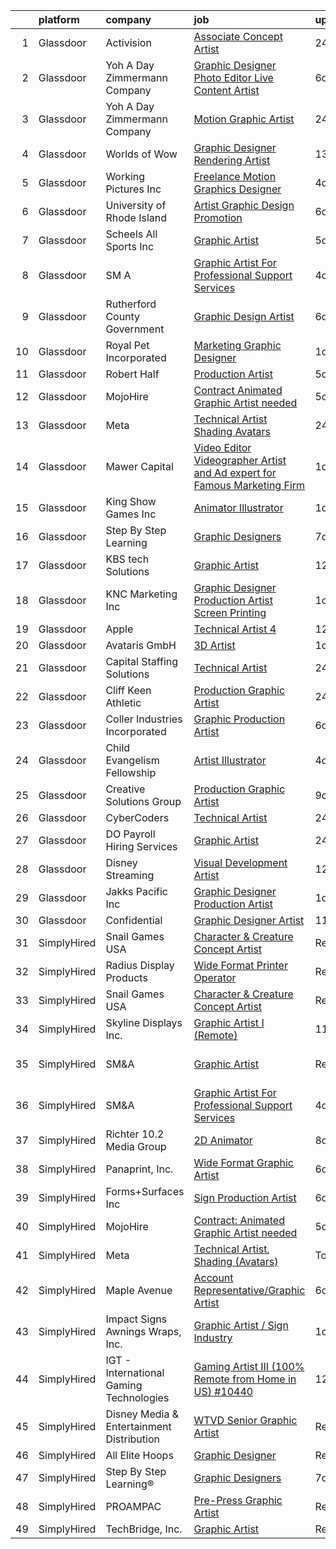 

|    | platform    | company                                   | job                                                                                                                                                                                                                                                                                                                                                                                                                                                                                                                                                                                                                                                                                                                                                                                                                                                                                                                                                                                                                                                                                                                                                                                                                                                                                                                                                                                                                                                       | update_time   | location                   |
|---:|:------------|:------------------------------------------|:----------------------------------------------------------------------------------------------------------------------------------------------------------------------------------------------------------------------------------------------------------------------------------------------------------------------------------------------------------------------------------------------------------------------------------------------------------------------------------------------------------------------------------------------------------------------------------------------------------------------------------------------------------------------------------------------------------------------------------------------------------------------------------------------------------------------------------------------------------------------------------------------------------------------------------------------------------------------------------------------------------------------------------------------------------------------------------------------------------------------------------------------------------------------------------------------------------------------------------------------------------------------------------------------------------------------------------------------------------------------------------------------------------------------------------------------------------|:--------------|:---------------------------|
|  1 | Glassdoor   | Activision                                | [Associate Concept Artist](https://www.glassdoor.com/partner/jobListing.htm?pos=120&ao=1136043&s=58&guid=00000182f2ca95c680e40fe1763d9d93&src=GD_JOB_AD&t=SR&vt=w&cs=1_0b5f66c2&cb=1661930739746&jobListingId=1008105056016&jrtk=3-0-1gbpcl5fbjm6f801-1gbpcl5fpjrr5800-f496f8d804ebb2fc-)                                                                                                                                                                                                                                                                                                                                                                                                                                                                                                                                                                                                                                                                                                                                                                                                                                                                                                                                                                                                                                                                                                                                                                 | 24h           | Playa Vista, CA            |
|  2 | Glassdoor   | Yoh  A Day   Zimmermann Company           | [Graphic Designer Photo Editor   Live Content Artist](https://www.glassdoor.com/partner/jobListing.htm?pos=115&ao=1110586&s=58&guid=00000182f2ca95c680e40fe1763d9d93&src=GD_JOB_AD&t=SR&vt=w&ea=1&cs=1_a0f31f64&cb=1661930739746&jobListingId=1008092127841&cpc=3BA4CE39D5B5DEF5&jrtk=3-0-1gbpcl5fbjm6f801-1gbpcl5fpjrr5800-97c04bff3b3bab67--6NYlbfkN0Ae6Qmv8rNb3d5rEsMPL_plhvilYeiJERi7JqghURwQ9bq2mHgMGRGP2iYP1nqVQ_DIMryfs6BR5EyRixQCSfQQ1MuICmH795knzpaBdGJ9kSIKAtOkBBd-jxD4vAb_KigNpgnSCuBybEGJIMe3pDshcVyifdrpJZTLOeu60HVqNcceI-_ovfmSbHsGrzscF5JDuLKKd2mHu0sa3deDgLyVwsI4smWGzf7sRKPE_hSzL2YpMgH4xRhM6fOdriIptKcEUY7Oz8g3OnhD8J8RRci_1InnKHW9zyH0WrHqvljIBEC2c2JdeRN2e_wLmT5oB9lcuiSHsPv_sc-JuG0KOdjB7oszYBwes-ANy2yfdm6RGgZ6EHdGnqtaSJM5MzXWlPYlT57Ux4oNDEF4LPqwWp1liA4gcT4m3H2IsrJZVYgYMNgDAROEeN6aHYJEgulquLHc7iyU1wSVOn0jpC3F4G2GO3IXgcdS9G4%3D)                                                                                                                                                                                                                                                                                                                                                                                                                                                                                                                                                                                              | 6d            | San Diego, CA              |
|  3 | Glassdoor   | Yoh  A Day   Zimmermann Company           | [Motion Graphic Artist](https://www.glassdoor.com/partner/jobListing.htm?pos=113&ao=1110586&s=58&guid=00000182f2ca95c680e40fe1763d9d93&src=GD_JOB_AD&t=SR&vt=w&ea=1&cs=1_7e9f7942&cb=1661930739746&jobListingId=1008104450000&cpc=2CAED5C921A5F994&jrtk=3-0-1gbpcl5fbjm6f801-1gbpcl5fpjrr5800-d51fac1d690b7e00--6NYlbfkN0Ae6Qmv8rNb3d5rEsMPL_plhvilYeiJERi7JqghURwQ9bq2mHgMGRGP2iYP1nqVQ_AcuO8YB_ce7mvR5T2LH_9Zr-f5wtW2vKfcumYr7VOigM5um3n2l2sXwckjtNlLSoI6uTsLXECnyJT5AzXLxrVsmtwhl1j5tJ-9PK4Ktv6HI3qwtZxF0KctmgpKSmXmMY4tBXGxQEq7y-AGvOsX664dveDi94CXASr5G52yJwvKH7k5Nv7Dp1NR9k0eixZSleCd319wc8WjOl1N7kjbrUNMI_fS2iM2jkTxNYjUdOhTt1Ug-1-mOoGvLgq0AgCGpm4MPZTXL9zYLwIqzTcT8R2FkqZ08GwFIvq-BB7tCy7NMH0oGNaIHXS4Im4vg_cH5BjhGIFMjXJfJmYFlfwzErruVkkjUTNQQVmpSFZ8U0xB8P23qWDakBdPN6nXmuNzWpZy8GyrFnlyzLTm4aX71q8NehmMrxChGfY%3D)                                                                                                                                                                                                                                                                                                                                                                                                                                                                                                                                                                                                                            | 24h           | Remote                     |
|  4 | Glassdoor   | Worlds of Wow                             | [Graphic Designer   Rendering Artist](https://www.glassdoor.com/partner/jobListing.htm?pos=102&ao=1110586&s=58&guid=00000182f2ca95c680e40fe1763d9d93&src=GD_JOB_AD&t=SR&vt=w&ea=1&cs=1_bb78eb95&cb=1661930739745&jobListingId=1008075989682&cpc=2C031D2D3FF29DE7&jrtk=3-0-1gbpcl5fbjm6f801-1gbpcl5fpjrr5800-641af08429c693c7--6NYlbfkN0C-JHwPsi4J_qJscZATRZQKhuQzhC-3btlxRVQSn4W8QDiHv9JgnuWNo4Rwo5jQetR2aU_FzXXCdy4QmzHoDREHE4jArid5aZ8JZy80IJyKtK0MR9icYc1f4HSzfGDM2OGU3r0olfrI0KCi1GzzF5UCwJk_mds6bBhpm0ysd0_ZYy_yiSnImYmDpnScGsJUOE7jjC91h5o7C1R60aTa6ZjypVMnA9BwkyuilZ3QePN-H2rVhXsNuvJ9ahnGhtFGHrOEgt8rme4I3qS30h6TYlk9GDO19zQIbMh4i7ZskiHAoDomkxeCyKnLbILBOK7KCHRdlr016TuXvGNTokGAHIzVP8w0S9uEyegiUrj_4Lu8uXgDrtA-bcKDmGAgPuv9qLyQpHP3Or8MgfvUDjg9R1_4dt2duNPrtlm5b1qLN8P7zNIFuhuuntlR0XePT_VHNgrVeHGQa6pHHvwclXPLy5KCs3evDZN_a6CSBLzUHki92OiOWPjqS3j-psPTLl6Z7I0cO1F9aqtQ2aASv1OJ4esd)                                                                                                                                                                                                                                                                                                                                                                                                                                                                                                                                                            | 13d           | Denton, TX                 |
|  5 | Glassdoor   | Working Pictures  Inc                     | [Freelance Motion Graphics Designer](https://www.glassdoor.com/partner/jobListing.htm?pos=112&ao=1110586&s=58&guid=00000182f2ca95c680e40fe1763d9d93&src=GD_JOB_AD&t=SR&vt=w&ea=1&cs=1_76ad19e0&cb=1661930739746&jobListingId=1008097155503&cpc=6FC5BA77C9A4CD78&jrtk=3-0-1gbpcl5fbjm6f801-1gbpcl5fpjrr5800-297cd0812d495a7d--6NYlbfkN0AQsBCPuNYaCoH_6i3QSadYKgILUCnqOMihiN6Ts-0k2L72lrde57h21B41YsmZXDi00J0DjtuAmVHvto_Og1dHBNUtXiWkZJXO27odEFvE8cSLzcL-6Q33YXZqVIT7JwALUyOgJ_A_arbqEWPeMiwebuWlp9OyGDEFDy0DmvKuiJMv04bjZpc1ewmTcCDqppOLmf6F4JjivPvZWxluKh2kXDLNKoFPGP6ANmXf8WyIYQTMFJnmzASt-uXVUs3jILCQio4mA0ex8Gc0yVVbMELuIZm3VxJ058QdCkEXq7zehNAm8UUDZ9UUqwnbUvptb52m9__68G6YKrcnI9D5ohw5ea5YC4sdNKNIjhTmoBdrggLOvJ63o7v90ZzQRo3bVaqjhTEKZNO8Hv0cGqo1574xj8DfleC906ImJDKCFjwLDi3yssFNqPAOK_GbPzzoFJTnk_ua_yOoA2yM_YcD_gqmrgzEdBG9amC2-arCGmtPyjaNqEScxO3yazLG_Y6m_AHYezZAbXu9wQ%3D%3D)                                                                                                                                                                                                                                                                                                                                                                                                                                                                                                                                                                 | 4d            | Albany, NY                 |
|  6 | Glassdoor   | University of Rhode Island                | [Artist  Graphic Design   Promotion ](https://www.glassdoor.com/partner/jobListing.htm?pos=103&ao=1110586&s=58&guid=00000182f2ca95c680e40fe1763d9d93&src=GD_JOB_AD&t=SR&vt=w&cs=1_838c7bd6&cb=1661930739745&jobListingId=1008091587441&cpc=C5F9C09AE97B3D2F&jrtk=3-0-1gbpcl5fbjm6f801-1gbpcl5fpjrr5800-a32145e59197e389--6NYlbfkN0AqMLPTf4MGsUN8huRgi1zVnsM5rlBPqqz_2kyggCnnEhtG-wdE4Pp28sxItzYqLAtiDukIdMXv23r5BAcikCtFSbnc4gOcLXei25c10MM947fpX_1-UEg5acgnSHJC7LivlTMSlJBLuz1D5GRX81hBlnWafgPENcOeChLi5Ve8xgBKN1VL_xfWNxtnILGMruwxkOivjTNs542tInGdN4ZmVWmA7MP2tdEZpAGV8u75v1RXqowjZZac3W2cBDBiyHoKTxY3F9-6GxGfvzGogGPlhhNnom8NopS_HlW4Y3DB-k54WC4gg129gtZgZRphBczzo19SNSV6LTURjKudOiVJGTwhhp8VdYtICG7845xUI50EQzgV4VvH5E3sXfLh8qB3cFZchgNZLyEij-o-nBURHhRtVa9BTAhx4LBHKptIp7ESVOVcFCyayZxa3Yu3fTp59VIQONj6vyNKY2zl4Dx47T4zq7-rocDfwGM8Hs2Mt69-TJoBDCGaT_LRWgrB-MUUKFSSNVl8J_6l-TlbDQ-e)                                                                                                                                                                                                                                                                                                                                                                                                                                                                                                                                                                 | 6d            | Kingston, RI               |
|  7 | Glassdoor   | Scheels All Sports  Inc                   | [Graphic Artist](https://www.glassdoor.com/partner/jobListing.htm?pos=129&ao=1136043&s=58&guid=00000182f2ca95c680e40fe1763d9d93&src=GD_JOB_AD&t=SR&vt=w&ea=1&cs=1_eaba6a60&cb=1661930739747&jobListingId=1008094922063&jrtk=3-0-1gbpcl5fbjm6f801-1gbpcl5fpjrr5800-2c2340241ca2d431-)                                                                                                                                                                                                                                                                                                                                                                                                                                                                                                                                                                                                                                                                                                                                                                                                                                                                                                                                                                                                                                                                                                                                                                      | 5d            | Fargo, ND                  |
|  8 | Glassdoor   | SM A                                      | [Graphic Artist For Professional Support Services](https://www.glassdoor.com/partner/jobListing.htm?pos=118&ao=1136043&s=58&guid=00000182f2ca95c680e40fe1763d9d93&src=GD_JOB_AD&t=SR&vt=w&cs=1_59667de1&cb=1661930739746&jobListingId=1008097158398&jrtk=3-0-1gbpcl5fbjm6f801-1gbpcl5fpjrr5800-bfe02a9893aa4947-)                                                                                                                                                                                                                                                                                                                                                                                                                                                                                                                                                                                                                                                                                                                                                                                                                                                                                                                                                                                                                                                                                                                                         | 4d            | Remote                     |
|  9 | Glassdoor   | Rutherford County Government              | [Graphic Design Artist](https://www.glassdoor.com/partner/jobListing.htm?pos=126&ao=1136043&s=58&guid=00000182f2ca95c680e40fe1763d9d93&src=GD_JOB_AD&t=SR&vt=w&ea=1&cs=1_40808ba3&cb=1661930739747&jobListingId=1008091368813&jrtk=3-0-1gbpcl5fbjm6f801-1gbpcl5fpjrr5800-b095d89fb8f40049-)                                                                                                                                                                                                                                                                                                                                                                                                                                                                                                                                                                                                                                                                                                                                                                                                                                                                                                                                                                                                                                                                                                                                                               | 6d            | Murfreesboro, TN           |
| 10 | Glassdoor   | Royal Pet Incorporated                    | [Marketing   Graphic Designer](https://www.glassdoor.com/partner/jobListing.htm?pos=105&ao=1110586&s=58&guid=00000182f2ca95c680e40fe1763d9d93&src=GD_JOB_AD&t=SR&vt=w&ea=1&cs=1_b0d3c81f&cb=1661930739745&jobListingId=1008101279383&cpc=036CEF58F9688075&jrtk=3-0-1gbpcl5fbjm6f801-1gbpcl5fpjrr5800-3ba9c48e3459fa1c--6NYlbfkN0D0ZqxdZg2TwcIemQ4yr89eGinLCR7bn2QHXosobzuZILo9zeyiR6UTaXcy3BDTGDhxHJd8bK4Mcab9E3pz0SlaLCA_1h3O5soCAoBKPsuBZ6VPqbDvyz_tlCEUbhYU1XbeIHIti9fp0XpgvW2Fu5ZzTa0xJ54D1NDe2m7uXteFcHEhiObkYN0DYwD88KvoNiQXaGIRWZkhzbQ1jKsf_pkRe1igaOtd7Rn7T_jJqplcbOiUPZtDRigzo0XhmFeRTMn5-OpKs5wmwaFLe4OcrWNYd_muem-2kC2YMdmOTpGG0rmWJQEta440T6fb4MBo9PezRzvmAtYN1eYhmI93u9L672MkOOoo9ibRjH2XchHSP0t2KXv22y__wu0n4DlxaSWfys_qhYnXQ55eLFXv7OvAbBwMw6q6yq53LtBvsDZGsaUIeiqcrQ-vIv1RKYPwQYiS_lQRkPBsjhPRFQpyfGba1AhphpDnvo77y0qkEH-GgBiq4IsFOZqMKJHPMitiyXg%3D)                                                                                                                                                                                                                                                                                                                                                                                                                                                                                                                                                                                     | 1d            | Hastings, MN               |
| 11 | Glassdoor   | Robert Half                               | [Production Artist](https://www.glassdoor.com/partner/jobListing.htm?pos=117&ao=1110586&s=58&guid=00000182f2ca95c680e40fe1763d9d93&src=GD_JOB_AD&t=SR&vt=w&ea=1&cs=1_0da3bb17&cb=1661930739746&jobListingId=1008093816830&cpc=9908D8D4413DBB8A&jrtk=3-0-1gbpcl5fbjm6f801-1gbpcl5fpjrr5800-396c24d629a0b297--6NYlbfkN0CpzDdaQkua3np5pkmj49lKioZwmwxQ-yx5plwbYmV_M5JFnt4wdhB53gBzkkA6HU2XKfl3U5Rguxn_g-CNv7oDIrsmVbwS6gfxBfdf09cakZEAU64I4T_BUCGAwjEpDTf1E_acxXJGY77Ui_qxlBoV0RM7PE48tmFVG1c2SDD6SYVU1QnNKKzpQg1L81Y5gP_NpQh0e4VQxmV6q8nnkjqR0-PB3soyStdsu407KGb6u1arPh1K6uKZpd35uoyElTNa0GOtOosj3dPhTCdnLHFDgHnOYo6z5SLDjlyADlhEr49NAcvQUbB3Ysdiv-4pIW18z2tYbY7Qw1ma6_6py69MIdxYIZ5bPzwqPS4JpQ_UK3w2wsqgbXWW5mO-d8EyOK4Xf3XB-1dnnl1ihPvnV1xPP8k3jEluQAbFkrVr9wjf4NWMOLSCY4hJedNYJRhOSS4ABxw1Fvof187kqf2FS5BpdJqWUso7mRHayXLnkP9xN_ZDsE4RMQzpu0lpJc6LUgL8CvqAB8tymJb8WkLbPykzAVTmlxlMgBwEje8cOiwCcA%3D%3D)                                                                                                                                                                                                                                                                                                                                                                                                                                                                                                                                                  | 5d            | Edison, NJ                 |
| 12 | Glassdoor   | MojoHire                                  | [Contract  Animated Graphic Artist needed](https://www.glassdoor.com/partner/jobListing.htm?pos=122&ao=1136043&s=58&guid=00000182f2ca95c680e40fe1763d9d93&src=GD_JOB_AD&t=SR&vt=w&ea=1&cs=1_95f840e9&cb=1661930739747&jobListingId=1008095533214&jrtk=3-0-1gbpcl5fbjm6f801-1gbpcl5fpjrr5800-528bb10c93900726-)                                                                                                                                                                                                                                                                                                                                                                                                                                                                                                                                                                                                                                                                                                                                                                                                                                                                                                                                                                                                                                                                                                                                            | 5d            | Campbell, CA               |
| 13 | Glassdoor   | Meta                                      | [Technical Artist  Shading  Avatars ](https://www.glassdoor.com/partner/jobListing.htm?pos=104&ao=1110586&s=58&guid=00000182f2ca95c680e40fe1763d9d93&src=GD_JOB_AD&t=SR&vt=w&cs=1_8c274ef3&cb=1661930739745&jobListingId=1008104919855&cpc=FB7E4A1762AE5BEC&jrtk=3-0-1gbpcl5fbjm6f801-1gbpcl5fpjrr5800-4c787a1a87b870eb--6NYlbfkN0DYl4UJW4r1Vl7FEn6T9F-rD9lpC-0oMJVSiWjK_MGUd8e8cHXcpv6KPyjLHZEfqkWmIihMCJXc38wr7bVL1dx5NZYYEhAWbfxoUBm_0sJVHebx-5o8z-NlQpgpXCMyPxx34G4mL4VM02RZHwtzP6VuYrHM3tmMIOr7cQPmcJgaW_ZMCqZ4w5ao3lo4dCCBbigIsARxdioe-HKXpkeufdnmkhIUCgOvNWOgyvTHjhimu7pxtU6ZAodO4IH9qyHL9VuJqbGR6VK-lXwI5psyTKbv9Xe4On34x3O6OFRhMF6Zos5lBgMBfbcyEj0YtUD2cPvcwQpSKjxLIoqrNg1iftBdnkvWwPFk7w8KPUnNi8RUfaxvLmIyH7Dx0m6rqQsHlSwPdtj24OmTEDbbqIZ5ShVAlJiIWpY2XNCIIS1y3ed2N9fOMK9vbkE9gVDbjIPs7WTMjKDpVeuu5CyW9zKyVkIj25d8Csm24Q8QFd4Q7UkdD7k-5CAD2Ubfscv9s2BXA42ZweWTcDBxQrf1foOfAIzYUIf1uFpcYUzjkpZXTSIf16gyTxv1IfjwuqWVSjslEkxqOKBArQYk6Y92q_jhBZdY7LRMKWF9faD8uG2mt95bdiRSdNyMUkbpmN2Z2ssrTICy2TT-DQxCtu3toc0CuojclVnLVU3ZKGWY54-lmpEJ-lF3HisYvddEi6og56RquZ7cmLTTmWo0FS7AP14tIQKCfvYFM2gctHu3oKMNqJh1P43P-937Ns8mBpFrT1b7tZgwX2IqccD1bGJxGqQy5HK6XdaqMUsIGxOhkO5Tl_Se2bVh7xahT2PKEJdgDp-untLGVo-S82933b1XkMZdQ75nYIu-sReZolRolCEt4A6F5x_KjNEfRDet6YL1PZxScqsCYKhNKRFIurwAKU5YfNDt2o4vv_4hntlKzYQwYN1CwGiNkuezT4IMBz-k-tiIbyYFdFWFT4sgnmCyfhGjvURFjKUTrK51qvbxM0FJlFrHGXjvm1XAU2tv1a_F8neYDaojPAXWgqLdrqZzVt8rtg08-EkaMq7WRQSdb-CYqOz-EX1Vr51bJ1Sf) | 24h           | Burlingame, CA             |
| 14 | Glassdoor   | Mawer Capital                             | [Video Editor Videographer Artist and Ad expert for Famous Marketing Firm](https://www.glassdoor.com/partner/jobListing.htm?pos=106&ao=1110586&s=58&guid=00000182f2ca95c680e40fe1763d9d93&src=GD_JOB_AD&t=SR&vt=w&ea=1&cs=1_8580cf6b&cb=1661930739745&jobListingId=1008101613994&cpc=22ABB673398E21F3&jrtk=3-0-1gbpcl5fbjm6f801-1gbpcl5fpjrr5800-d8c7585b930caf90--6NYlbfkN0BzyIYrTMR_AjNKh_kvAG8N613gtHPANQ3sdLTkrtBd-8IxFHTpUoltJ_zvLo_p9uI4ZliJ_hG81UyCgWB072AMDgx4WVntx4KEb8WF9HQ4btZaGE2WOEFNbwzWQvZ5KmPdSjVQfCBJ2hoymfMTb3nha7XEayxISVxJfvUxSceryVc4ZDsCX6Mf0A5aPKjm2YQ9cnrKRKPYRCcksNVMbeARSKiYPOUzXk6jhn4KC3rb8_ZAx2Ppd7QFvoQGvjDQihMqESS99FiHQEdi30H5MTXhaKcPOgR7LubZ2L97yoGnETLUQhuCTqHtAONwbnFaqmXe2A-R-DKIs2zsEOvcJP-_hg9XQN8Tr1dy6C80ADnyFy1CyF1Vpp8bZkJMKgV1CKOVON-eXxRrDHkFZPEhg-s1FskeQhGQU1scGE3UztT9WiRvRhZ_gcz5EBjnKyJ7jPBSHUt8OfWnRSya5NbKshypRwfS2HXUPNL_-yY1PiD_7U8LrOhogAfHgSzjm5-TDWcUL7nu1bnypw%3D%3D)                                                                                                                                                                                                                                                                                                                                                                                                                                                                                                                           | 1d            | Clearwater, FL             |
| 15 | Glassdoor   | King Show Games  Inc                      | [Animator Illustrator](https://www.glassdoor.com/partner/jobListing.htm?pos=124&ao=1136043&s=58&guid=00000182f2ca95c680e40fe1763d9d93&src=GD_JOB_AD&t=SR&vt=w&ea=1&cs=1_f947ce64&cb=1661930739747&jobListingId=1008101289294&jrtk=3-0-1gbpcl5fbjm6f801-1gbpcl5fpjrr5800-1366ca709374e28f-)                                                                                                                                                                                                                                                                                                                                                                                                                                                                                                                                                                                                                                                                                                                                                                                                                                                                                                                                                                                                                                                                                                                                                                | 1d            | Minnetonka, MN             |
| 16 | Glassdoor   | Step By Step Learning                     | [Graphic Designers](https://www.glassdoor.com/partner/jobListing.htm?pos=119&ao=1136043&s=58&guid=00000182f2ca95c680e40fe1763d9d93&src=GD_JOB_AD&t=SR&vt=w&ea=1&cs=1_22782f37&cb=1661930739746&jobListingId=1008089893648&jrtk=3-0-1gbpcl5fbjm6f801-1gbpcl5fpjrr5800-9d5efbbbac5ff951-)                                                                                                                                                                                                                                                                                                                                                                                                                                                                                                                                                                                                                                                                                                                                                                                                                                                                                                                                                                                                                                                                                                                                                                   | 7d            | Remote                     |
| 17 | Glassdoor   | KBS tech Solutions                        | [Graphic Artist](https://www.glassdoor.com/partner/jobListing.htm?pos=128&ao=1136043&s=58&guid=00000182f2ca95c680e40fe1763d9d93&src=GD_JOB_AD&t=SR&vt=w&ea=1&cs=1_745c9294&cb=1661930739747&jobListingId=1008078842398&jrtk=3-0-1gbpcl5fbjm6f801-1gbpcl5fpjrr5800-39c164e3415dcb38-)                                                                                                                                                                                                                                                                                                                                                                                                                                                                                                                                                                                                                                                                                                                                                                                                                                                                                                                                                                                                                                                                                                                                                                      | 12d           | Hartford, CT               |
| 18 | Glassdoor   | KNC Marketing  Inc                        | [Graphic Designer Production Artist  Screen Printing](https://www.glassdoor.com/partner/jobListing.htm?pos=101&ao=1110586&s=58&guid=00000182f2ca95c680e40fe1763d9d93&src=GD_JOB_AD&t=SR&vt=w&ea=1&cs=1_7ab3bd63&cb=1661930739745&jobListingId=1008101071875&cpc=3B54C55687EAAB5E&jrtk=3-0-1gbpcl5fbjm6f801-1gbpcl5fpjrr5800-7c4dcd5a84111621--6NYlbfkN0D788tVLZnHYB2JKTLmCXo4PydfvtZKcdbYx6lxKaz3Iov1saO08cGS3d2DOBvm7NE3NPN_89mrUr6wy_lCOrjIn_kU4XvNviMYPqUPTM3a_4v6ainBP-t92eitR469Cv89uCUlRrIouSy3Zmvc8d6L4_qQCBUm7V4MazAL90vPhyc9ZPAcSLB2AtNz4FAxGq72Psqfom5_79ctdRJauAdmZ8PftFr2beUsavWdfEq1lHhlnI-TSTNAN1NG3DXrkUxk3f5z7jdm5gnJLRV6wx69KQBbs0NNkdfH9sQUvrkRpfXYIF_VcY6OY-c0Glb79yyYtY4bUtD9hdVTE_HrNBS7cpdhCsUb_AjDhMq9lhB9S0dIWS013zZYjns8GMy2rfmcJzt8JBBOqt_FOAJis3jnOLSMYk31AcqU5tKb9ml87IGxcUTk2gpLdH2WyQA9ROExLjY1s9_dd_Swm63ffcYbmg6QOLIRK2sMLNmgx9nOJ6tULHgIfvYtsmHkZRg_ZBpjrdybN-L45w%3D%3D)                                                                                                                                                                                                                                                                                                                                                                                                                                                                                                                                                | 1d            | Waldorf, MD                |
| 19 | Glassdoor   | Apple                                     | [Technical Artist 4](https://www.glassdoor.com/partner/jobListing.htm?pos=111&ao=1110586&s=58&guid=00000182f2ca95c680e40fe1763d9d93&src=GD_JOB_AD&t=SR&vt=w&cs=1_eb55ff72&cb=1661930739746&jobListingId=1008078131617&cpc=F41FEAB56D215062&jrtk=3-0-1gbpcl5fbjm6f801-1gbpcl5fpjrr5800-fe1416a032b85239--6NYlbfkN0BvKrLyj5gPmtZO9T8euul8TCxuuKNOtzRJOomxnwSEodTz2Bc-sPZl1dBMH13w-jM492YSUv0nu-JRSjO3y9lAjoraMjyITvd_eA6DGTmFELUbzdH5-lzMZ9xDP8m3tE8YLK8_aeAXPGcwDWndC8ivL0yQ8FSs5lpL2FHr8OUFgtfWAGnIxlbQ9yqlp32dztjaHaDsZFmDxEuFPTvkfqOuiQvB-BIjztUI8ZgPqMUdjaFw36ZlQv3f-yn676jw5FLhYQVi7WBP8CxxR9uwYelxuiN0f3fi0lC8_P1pqnLAa9BUMhiE3VsH34UvQ8QASaQL33xcWbD-smqq-O-nSkbX43Cbr4X8Mxm5qok6gmYAHDPpub5WW39wqin7gcWt0R6G9c6b9xnvbBdJ3FcS-cP-9G8aE0UqH7V3GEOKOPEOU28rvYt3_AnH3Ef90aykf0QgmO0xdZsSSWcQZ-qRHcwqoZHTxobi-NSkMVZXc1uU8MCEVpzK8gP4Rzx_BztERiv8yLLfmnmAhky-Dguqj9g2gHP_fwxU6Ru-vmz6ttNXi5pmxwM_7OhbGJBcT0K_1DapWc7N22I8_bRXp1NgiKiHWn7IbUp9R1X46lf_-H3yx7dl1W1vkYFQjnJt7i64Ftb4bmtR-uY1cUJemjB_lWBq-G1O5Hx-8spsHUOhhRQe0N_p6yTiZHkCNSHIveteeg-6pIkkUjrHaxXxndwFqUGwjy9A_w_tiazyiDhJ585neYYQrzFyedlxWCRNPdj3nvwk7G7kL9mtJYvt2b7dlRnxjt4VZxpnz0YrRRyMQhcpMwy_spJuVGO_TrqR41yxQht8Gj4iEaK6pWv2P8m948SDTJ3tPgcTmpd5IZToag9o4uFHtpFJfipDsEglDB47ZuseiOTpc2RsGoro3P3cWEnD3_cfUpGfv-HonY-DNTtkZKuZtbBXBJky)                                                                                                                                                  | 12d           | Seattle, WA                |
| 20 | Glassdoor   | Avataris GmbH                             | [3D Artist](https://www.glassdoor.com/partner/jobListing.htm?pos=125&ao=1136043&s=58&guid=00000182f2ca95c680e40fe1763d9d93&src=GD_JOB_AD&t=SR&vt=w&ea=1&cs=1_b84590f7&cb=1661930739747&jobListingId=1008101930598&jrtk=3-0-1gbpcl5fbjm6f801-1gbpcl5fpjrr5800-3cf80b76b4c3149d-)                                                                                                                                                                                                                                                                                                                                                                                                                                                                                                                                                                                                                                                                                                                                                                                                                                                                                                                                                                                                                                                                                                                                                                           | 1d            | Remote                     |
| 21 | Glassdoor   | Capital Staffing Solutions                | [Technical Artist](https://www.glassdoor.com/partner/jobListing.htm?pos=116&ao=1110586&s=58&guid=00000182f2ca95c680e40fe1763d9d93&src=GD_JOB_AD&t=SR&vt=w&ea=1&cs=1_a86eb6ee&cb=1661930739746&jobListingId=1008104328266&cpc=9908D8D4413DBB8A&jrtk=3-0-1gbpcl5fbjm6f801-1gbpcl5fpjrr5800-576e7a5c9a09ce11--6NYlbfkN0AHXq2vAVwR3IH7wgnTMdWCa3HguypIXx0DFudX-u0zu6XSU0N9gDGCMsnO9yvyAfMJaN-Wx4_6nKDam2yWFvdNrcg3aJChhqAjFAxOOG_U9ILNTPHPe8So5IvDik2D7AjWb8VFmryz27se1ah5ktqsPjhJERo9Odx8nihoVWLNNTiBx5GCVBU-whtI_Hewr2cw68FyhXvK_ow8SwG5cQPc7toGadpc8jRp2OhQIiMpkJ8NBAD59XqAh6E1PF-agY1e2Lh_y_u9S8VBhPE_AKJcC4dVoQ0gLcgOzT8nkzF-HAslCNWoU4bd2QerkXc5OH79jEaAd0eU0PzVsid3ASxkse7-3JD6n_UAufA6YQpOh5tq8vjjeBmhnfO2nUrJjIX0Ba3083LuGdFjzna25qh5JRsEHBTAAAnopL_M69IDs8_-xsvXDMNBVyC8iFSIGmx0UqfGF4tZbI4-nrkomgw3362pL-uqZaX7Lwvrdt7-2aMOIZLAKkFD8AiWN1qlignU5TSV97vZSw%3D%3D)                                                                                                                                                                                                                                                                                                                                                                                                                                                                                                                                                                                   | 24h           | Denver, CO                 |
| 22 | Glassdoor   | Cliff Keen Athletic                       | [Production Graphic Artist](https://www.glassdoor.com/partner/jobListing.htm?pos=110&ao=1110586&s=58&guid=00000182f2ca95c680e40fe1763d9d93&src=GD_JOB_AD&t=SR&vt=w&ea=1&cs=1_40dfbbec&cb=1661930739746&jobListingId=1008103590234&cpc=7F6F94E2229B3AB5&jrtk=3-0-1gbpcl5fbjm6f801-1gbpcl5fpjrr5800-9701fb43fe6ff249--6NYlbfkN0AS3oPsAAmCngCu4U51_2RxXyfS7TdWOFtWPOafNW52Iz1HeQVGuvsYC6B7LXUr9VDFdb8ddiIuM62tTE_2_oS9EhDVntX7U9eCE3Z4a-lqRItXybP2VcQMg7fQtbbaYCVd64Dxp84FQltAyX4JUN06OicpJJcYF2kn46mpY_jMQ40fqYayNqP-cnF8eSwsccSURcG_qC7CW5fzFlENPXay91P705dXGKjeBKw7L8gj7_maydc14G19jGd1x1oFwFBupuElBhR5zKSSj5pv_s7P6ciQg7hF72rAJ1TWdas-l3BpTH4zpN7tV-7tiTngiJsI_OR0NA3fHiZLmVf8MRsPUMrCVdOwQXcJOP-ycno7uLTyuFSXCntJyQhofVXSuS1RnQed-H5fEV-HNunywD5hbVSki1LmmJNxfqrw0_MMf22_4-GCbnOqVWzCOl3yBcJju5K5RT_ChqmKWjun7dOlcjFPvHeqnEapnnKpobWmsEfyEhws27RwOSkBjqyjwQg%3D)                                                                                                                                                                                                                                                                                                                                                                                                                                                                                                                                                                                        | 24h           | Ann Arbor, MI              |
| 23 | Glassdoor   | Coller Industries Incorporated            | [Graphic Production Artist](https://www.glassdoor.com/partner/jobListing.htm?pos=108&ao=1110586&s=58&guid=00000182f2ca95c680e40fe1763d9d93&src=GD_JOB_AD&t=SR&vt=w&ea=1&cs=1_5fcfaa9f&cb=1661930739745&jobListingId=1008091548362&cpc=4B86475FAF393599&jrtk=3-0-1gbpcl5fbjm6f801-1gbpcl5fpjrr5800-63c1db4fbf1775bd--6NYlbfkN0CAnDXXUWqnpolse30xRagNQIJcYlUv7FZT57F0gkHjIHeoGAJCUlupnKof79h_TN2psVifOT1eZF9QrEkYkZ2EVNL-QKkSUnJGcoc0rRnGLlevuW_UT1JI_-KKea8fHouFdIlpc_KtMqW4sRiUx3LD9ycrrFg1DBX2NEtCgLLqp1Y3xskEi2_UQ352wbEcoUGQPC1pXxyOo4zNcMk71uq-o063KYIqNWz1SypAzJXLAaS5e6Ksrl83XFe-YM_Axgm4i-fDW8lIiML1lFQsCJiqBNPziTYhZ91yhqKZPbzF_4p4vGrtTE8x1vUWCreE5aqFaRjg6tOTw8hXFNT6WpD1xAEL2w_W1dT0SaX_3H2s9lKoMTqilSf5D23kfxSgnTpX9S-HWxM2PSm-H3HxVhW3lQO-DVhw7DeBVmsQsOiO6KNuRt_evZ0nF5Gek3ldiRd_s53ZIlemNVfwXA4IiymoWTAEmWt4mvWOooPaDKGunbx-uNJWYag9CECSJhF5fUI%3D)                                                                                                                                                                                                                                                                                                                                                                                                                                                                                                                                                                                        | 6d            | Salt Lake City, UT         |
| 24 | Glassdoor   | Child Evangelism Fellowship               | [Artist Illustrator](https://www.glassdoor.com/partner/jobListing.htm?pos=109&ao=1110586&s=58&guid=00000182f2ca95c680e40fe1763d9d93&src=GD_JOB_AD&t=SR&vt=w&ea=1&cs=1_ca763636&cb=1661930739745&jobListingId=1008097247888&cpc=D2F1DE17EE1F43B9&jrtk=3-0-1gbpcl5fbjm6f801-1gbpcl5fpjrr5800-5b74498310b517f4--6NYlbfkN0B3TR9fjcPWI1I0U1s8Xj-tIZQLTohrBDLR8eTwRNrsh6___QkIZjSA_TXPvC_ApiuNDU7BD1b-4HxnNu_3ApM9z-_TSf3Vws0tKqNdTJ5vkH_l843yEc5qLCKrQqMbocDdC_0S3PW2IM174bOXV9t3ZJ8Ne5uNPnQ4KnDRKxyWOvzsP7lRXTN2Q4cZbtg3fN3RxEcHKQAJ2-o7M5TCHLBhuO18Bign0v99Kdo0NBIUm7ko6wkBsDxaGGySinF6T1T_E86y5gP3hxHNAb3WvupOxTHuDCukPxur3bOsIvpsk8NlE9lUyukuXEQaQ0Oam0i813HrfErKpY9RUloFKP6cpLZJ1ek8lng6pem06dNFWRgTuE4_-vje57Kv4xsYCk3h39bxpH9myLPPHAnxfpvbv2Pixi2VNLr-VhvaiuqiPcyIevTlMzijEo7RnQRebmffdFuj0q7nGb7AZFuDNwlxoAIzhDfZzqtW5E0pyFIZjPPWq-oR1SRAlRLDyXG5Q6M%3D)                                                                                                                                                                                                                                                                                                                                                                                                                                                                                                                                                                                               | 4d            | Warrenton, MO              |
| 25 | Glassdoor   | Creative Solutions Group                  | [Production Graphic Artist](https://www.glassdoor.com/partner/jobListing.htm?pos=130&ao=1136043&s=58&guid=00000182f2ca95c680e40fe1763d9d93&src=GD_JOB_AD&t=SR&vt=w&ea=1&cs=1_3a8a2a84&cb=1661930739747&jobListingId=1008083389083&jrtk=3-0-1gbpcl5fbjm6f801-1gbpcl5fpjrr5800-0e3a332c11f5ce12-)                                                                                                                                                                                                                                                                                                                                                                                                                                                                                                                                                                                                                                                                                                                                                                                                                                                                                                                                                                                                                                                                                                                                                           | 9d            | Clawson, MI                |
| 26 | Glassdoor   | CyberCoders                               | [Technical Artist](https://www.glassdoor.com/partner/jobListing.htm?pos=114&ao=1110586&s=58&guid=00000182f2ca95c680e40fe1763d9d93&src=GD_JOB_AD&t=SR&vt=w&ea=1&cs=1_38fe9fb1&cb=1661930739746&jobListingId=1008103069611&cpc=F41FEAB56D215062&jrtk=3-0-1gbpcl5fbjm6f801-1gbpcl5fpjrr5800-d18f6c664c2222a9--6NYlbfkN0CpFJQzrgRR8WqXWK1qKKEqALWJw739KlKqr2H-MSI4eoBlI4EFrmor2FYZMP3muM1w4UmO-snJqHBX0sLsbtAAjEyHLVRTwOzHRF_Ruh51chqTUEar5GLtug8yTV_z7UM-DdybLQ1mGUyzNhofS0qr9pNvZ2gqRzkonnAcrbbo4gle9WFUvz0FgVUaJViDoRxWqY8zvI7fmcjRHgC76myR9D--ONkv-MRk1teXHKauA4HgQbI9y7jUDLJqS6z88bCokSU6AxsR9IWiKVOTJJ1bUxryjr5NMVRtslTsD34Cl6etB8N6wo7n6noutmV4TXhmqHbj_22UGtWH57nvYvKyjKzbiDkV0pvnuqeGFl-vY22lWNck09Gyu9iPcICK-ZTdz6jzh5hizC85bzsaadZtWf5krll0-qLNAtRhWOJgifoTj7P_GjAR5uYqp_9Mfq0-QPMAZ7iZR-3K2-R-NY-WtsJhlOWwyOQSmODaS8lnZK7AK71sClBSYfVXHTrUpWNIhxHnzC3eJe-yJ_rhmHw1rMhVk_yIgKovGPCbrz5wCiMi91TMSOJEFTLaOfjoz6Ws_pZ-Bm__tRn6B-3jZGqRmj52KL1U_5yQYPyWoL3bAc49E4vMURzN28RENH_I7fkeS93IFu6jrJFeWBpv_vTSKOq_pjbpJ3KZQq_MNOUg2jWSsoKnCvMn5y9rwmKkWJ1ofbs83HSRQoQHFOAxTIhieVKVKj9NmITpFWdE0VdMswGYh18jPhN9ueE9NapACe7Exkpzu_ZH47tKvm-VT2IRzqH2bjJJrkeaFXaFepN5fFOagDIBYIdwLOKIx_AG38cLUKrmMbPDDPB2R6Eubl-L69_qaGu7hd_VZtskZ1_5OrGqpla6ipSj2jt-tccc9M7TcwyYSwu6OUjL6aJJqgnWv4COqh-kXhZyC8KFfpe4gp4UUtAmrOfBsvTaUio1ETT-6TFAV_LwT0bZlmx7zJ3HumQG6mbbzxM%3D)                                                                                                 | 24h           | Austin, TX                 |
| 27 | Glassdoor   | DO Payroll Hiring Services                | [Graphic Artist](https://www.glassdoor.com/partner/jobListing.htm?pos=121&ao=1136043&s=58&guid=00000182f2ca95c680e40fe1763d9d93&src=GD_JOB_AD&t=SR&vt=w&ea=1&cs=1_37e25f1d&cb=1661930739746&jobListingId=1008104598257&jrtk=3-0-1gbpcl5fbjm6f801-1gbpcl5fpjrr5800-f339fa51dff6298d-)                                                                                                                                                                                                                                                                                                                                                                                                                                                                                                                                                                                                                                                                                                                                                                                                                                                                                                                                                                                                                                                                                                                                                                      | 24h           | Miami, FL                  |
| 28 | Glassdoor   | Disney Streaming                          | [Visual Development Artist](https://www.glassdoor.com/partner/jobListing.htm?pos=123&ao=1136043&s=58&guid=00000182f2ca95c680e40fe1763d9d93&src=GD_JOB_AD&t=SR&vt=w&cs=1_b1d9e556&cb=1661930739747&jobListingId=1008078499715&jrtk=3-0-1gbpcl5fbjm6f801-1gbpcl5fpjrr5800-206bbe2fd00bbaa4-)                                                                                                                                                                                                                                                                                                                                                                                                                                                                                                                                                                                                                                                                                                                                                                                                                                                                                                                                                                                                                                                                                                                                                                | 12d           | Glendale, CA               |
| 29 | Glassdoor   | Jakks Pacific Inc                         | [Graphic Designer   Production Artist](https://www.glassdoor.com/partner/jobListing.htm?pos=127&ao=1136043&s=58&guid=00000182f2ca95c680e40fe1763d9d93&src=GD_JOB_AD&t=SR&vt=w&ea=1&cs=1_96eebaea&cb=1661930739747&jobListingId=1008102548556&jrtk=3-0-1gbpcl5fbjm6f801-1gbpcl5fpjrr5800-318f3220cf80f156-)                                                                                                                                                                                                                                                                                                                                                                                                                                                                                                                                                                                                                                                                                                                                                                                                                                                                                                                                                                                                                                                                                                                                                | 1d            | Poway, CA                  |
| 30 | Glassdoor   | Confidential                              | [Graphic Designer Artist](https://www.glassdoor.com/partner/jobListing.htm?pos=107&ao=1110586&s=58&guid=00000182f2ca95c680e40fe1763d9d93&src=GD_JOB_AD&t=SR&vt=w&ea=1&cs=1_2c3fed7c&cb=1661930739745&jobListingId=1008081123684&cpc=217C45A42544DB93&jrtk=3-0-1gbpcl5fbjm6f801-1gbpcl5fpjrr5800-bf807237bbd48025--6NYlbfkN0Ag_vOSqVc2GjcKbyaSGHyAbcl0xooF_Y2PvIayQ2HWR8Xara5wkVdalUnPf8VXS8ktIAIcjj2zoOd5Lb3kKgjberLcQjFFsCP6FmUMsMJfhEEPyY59XhubVSr6y3IM9MMY5SSfzVHonp1AgvKaby4Isv0gBliLkpjdeGzrq00yN1Y0B26pQjDPV0f9zw5MwKS_XhL6jcl-_gz2sg6wRx-UZTnnCSFLVCUnDeDGOeQvkYVa0fpnnRrIrtl9wEQSk6wcreePhIp05nvyvPI1HiCPO7TN-dNeTdDWkvZ_MoLDvoZfQBJBlz9mPc9Ifk0UgrrubDRU_DdWKl_dD2Vjkn5QX1aEr1KarBYP0qaGUq5pbHIhQ-zMx3OCRk3_ev0orGus0aXi8QKEYZozkwyOnpQl1EimDla8TYFcmQZx_g7YmLMvFXVvLqp3W7Rak6ZRWS_GEBNJD16PgjjxooiaOgo6hTsfvsbNBiq9enSdZf1TFQ185hJuPTjzRfyYFjsa3D0%3D)                                                                                                                                                                                                                                                                                                                                                                                                                                                                                                                                                                                          | 11d           | Norwell, MA                |
| 31 | SimplyHired | Snail Games USA                           | [Character & Creature Concept Artist](https://www.simplyhired.com/job/9zRbZWABpFZtD-rBL8gAzPB0JXUCAYloKc0z7lSteiwMJT3TMkR9Iw?q=graphic+artist)                                                                                                                                                                                                                                                                                                                                                                                                                                                                                                                                                                                                                                                                                                                                                                                                                                                                                                                                                                                                                                                                                                                                                                                                                                                                                                            | Recently      | Remote                     |
| 32 | SimplyHired | Radius Display Products                   | [Wide Format Printer Operator](https://www.simplyhired.com/job/wh5vEvGxb9XIrBAjSHPHJOrIzo-yfnKWVW5-5DkAiUCGZMtbKJcTIw?q=graphic+artist)                                                                                                                                                                                                                                                                                                                                                                                                                                                                                                                                                                                                                                                                                                                                                                                                                                                                                                                                                                                                                                                                                                                                                                                                                                                                                                                   | Recently      | Dallas, TX                 |
| 33 | SimplyHired | Snail Games USA                           | [Character & Creature Concept Artist](https://www.simplyhired.com/job/9zRbZWABpFZtD-rBL8gAzPB0JXUCAYloKc0z7lSteiwMJT3TMkR9Iw?q=graphic+artist)                                                                                                                                                                                                                                                                                                                                                                                                                                                                                                                                                                                                                                                                                                                                                                                                                                                                                                                                                                                                                                                                                                                                                                                                                                                                                                            | Recently      | Remote                     |
| 34 | SimplyHired | Skyline Displays Inc.                     | [Graphic Artist I (Remote)](https://www.simplyhired.com/job/wQyeSUW5wB54LbcvYxUfeB6qyKt55GB3gm4oqBaCLs1GL0rE_xLjRA?q=graphic+artist)                                                                                                                                                                                                                                                                                                                                                                                                                                                                                                                                                                                                                                                                                                                                                                                                                                                                                                                                                                                                                                                                                                                                                                                                                                                                                                                      | 11d           | United States              |
| 35 | SimplyHired | SM&A                                      | [Graphic Artist](https://www.simplyhired.com/job/RkAsJVlpV2_VG4QTJXIJt7w43lp3FQajWtP7mKqhWerpFo_M2h73RQ?q=graphic+artist)                                                                                                                                                                                                                                                                                                                                                                                                                                                                                                                                                                                                                                                                                                                                                                                                                                                                                                                                                                                                                                                                                                                                                                                                                                                                                                                                 | Recently      | United States +4 locations |
| 36 | SimplyHired | SM&A                                      | [Graphic Artist For Professional Support Services](https://www.simplyhired.com/job/_bPrhCwkZNbSuf5seF8T_C-VYOqlw_tdVLb4gvB21EpNqYLtnKshzw?q=graphic+artist)                                                                                                                                                                                                                                                                                                                                                                                                                                                                                                                                                                                                                                                                                                                                                                                                                                                                                                                                                                                                                                                                                                                                                                                                                                                                                               | 4d            | Remote                     |
| 37 | SimplyHired | Richter 10.2 Media Group                  | [2D Animator](https://www.simplyhired.com/job/bPXdJCCeRUVZbkOUCLEYO_2v_JJa5ieO2a1aN21KWJ1LXbcHzKah6g?q=graphic+artist)                                                                                                                                                                                                                                                                                                                                                                                                                                                                                                                                                                                                                                                                                                                                                                                                                                                                                                                                                                                                                                                                                                                                                                                                                                                                                                                                    | 8d            | Remote                     |
| 38 | SimplyHired | Panaprint, Inc.                           | [Wide Format Graphic Artist](https://www.simplyhired.com/job/1vyCAiIThvCL5RsYLAxll-rvgvuaAHvBoALGdw9ItxB3oD21s36J7w?q=graphic+artist)                                                                                                                                                                                                                                                                                                                                                                                                                                                                                                                                                                                                                                                                                                                                                                                                                                                                                                                                                                                                                                                                                                                                                                                                                                                                                                                     | 6d            | Macon, GA                  |
| 39 | SimplyHired | Forms+Surfaces Inc                        | [Sign Production Artist](https://www.simplyhired.com/job/FOm6VFBUMiAT6cIozEqwFVL95k7xefa_auakEYTp4J_GMpdF-wfzhg?q=graphic+artist)                                                                                                                                                                                                                                                                                                                                                                                                                                                                                                                                                                                                                                                                                                                                                                                                                                                                                                                                                                                                                                                                                                                                                                                                                                                                                                                         | 6d            | Remote                     |
| 40 | SimplyHired | MojoHire                                  | [Contract: Animated Graphic Artist needed](https://www.simplyhired.com/job/ovVyW--6IKqUiAUFwPPalkwGXONGUmNgdifn84_od-0LBo0z2vYqHg?q=graphic+artist)                                                                                                                                                                                                                                                                                                                                                                                                                                                                                                                                                                                                                                                                                                                                                                                                                                                                                                                                                                                                                                                                                                                                                                                                                                                                                                       | 5d            | Campbell, CA               |
| 41 | SimplyHired | Meta                                      | [Technical Artist, Shading (Avatars)](https://www.simplyhired.com/job/Xgmubb3qlUMzLObS9O2SqfoklmRb1Z_7MFdU-ItqAYGYchITg1G1ug?q=graphic+artist)                                                                                                                                                                                                                                                                                                                                                                                                                                                                                                                                                                                                                                                                                                                                                                                                                                                                                                                                                                                                                                                                                                                                                                                                                                                                                                            | Today         | Remote                     |
| 42 | SimplyHired | Maple Avenue                              | [Account Representative/Graphic Artist](https://www.simplyhired.com/job/lPHJycUYlPfSwbPhpMXTAMWbdGTP8KdRDKpHmyIJnKfYAqF4lridBA?q=graphic+artist)                                                                                                                                                                                                                                                                                                                                                                                                                                                                                                                                                                                                                                                                                                                                                                                                                                                                                                                                                                                                                                                                                                                                                                                                                                                                                                          | 6d            | Big Bend, WI               |
| 43 | SimplyHired | Impact Signs Awnings Wraps, Inc.          | [Graphic Artist / Sign Industry](https://www.simplyhired.com/job/B38d853MvCLIM7aE48kSRWl3ru0J1Ta_GLb2qo3oDt3sNg8HAOZKGQ?q=graphic+artist)                                                                                                                                                                                                                                                                                                                                                                                                                                                                                                                                                                                                                                                                                                                                                                                                                                                                                                                                                                                                                                                                                                                                                                                                                                                                                                                 | 1d            | Sedalia, MO                |
| 44 | SimplyHired | IGT - International Gaming Technologies   | [Gaming Artist III (100% Remote from Home in US) #10440](https://www.simplyhired.com/job/WlRbMb_OIMzJkBlolaIxSyVveNUJRlzuS1dJF5dfnUmfxKeITcKfyQ?q=graphic+artist)                                                                                                                                                                                                                                                                                                                                                                                                                                                                                                                                                                                                                                                                                                                                                                                                                                                                                                                                                                                                                                                                                                                                                                                                                                                                                         | 12d           | Las Vegas, NV              |
| 45 | SimplyHired | Disney Media & Entertainment Distribution | [WTVD Senior Graphic Artist](https://www.simplyhired.com/job/pQvqyl24JQU7c_rYDnjaw0Xkvx52Gso92GncM2WoS7x22taQwjiHwA?q=graphic+artist)                                                                                                                                                                                                                                                                                                                                                                                                                                                                                                                                                                                                                                                                                                                                                                                                                                                                                                                                                                                                                                                                                                                                                                                                                                                                                                                     | Recently      | Durham, NC                 |
| 46 | SimplyHired | All Elite Hoops                           | [Graphic Designer](https://www.simplyhired.com/job/NlRkUGulrTojrEVgRuaev59aRbb1nD-IxUFXJz0wBXHTHi2uOKZjgA?q=graphic+artist)                                                                                                                                                                                                                                                                                                                                                                                                                                                                                                                                                                                                                                                                                                                                                                                                                                                                                                                                                                                                                                                                                                                                                                                                                                                                                                                               | Recently      | Remote                     |
| 47 | SimplyHired | Step By Step Learning®                    | [Graphic Designers](https://www.simplyhired.com/job/3VbmFWvuh2T401CK26HTT2Q73UGXEbWWfB_nd78x99QPunPPmCitcA?q=graphic+artist)                                                                                                                                                                                                                                                                                                                                                                                                                                                                                                                                                                                                                                                                                                                                                                                                                                                                                                                                                                                                                                                                                                                                                                                                                                                                                                                              | 7d            | Remote                     |
| 48 | SimplyHired | PROAMPAC                                  | [Pre-Press Graphic Artist](https://www.simplyhired.com/job/-zUsd94YLA0MU0MEjFcPed2OBePnd6zo2CmDCsGK5mT3umSWf4Mq1Q?q=graphic+artist)                                                                                                                                                                                                                                                                                                                                                                                                                                                                                                                                                                                                                                                                                                                                                                                                                                                                                                                                                                                                                                                                                                                                                                                                                                                                                                                       | Recently      | Rocky Mount, VA            |
| 49 | SimplyHired | TechBridge, Inc.                          | [Graphic Artist](https://www.simplyhired.com/job/l0IUUMkXjpqJMFneuUy77rVrZPT6f5EnoWCu90y7zPEo_MSYZOK1Tw?q=graphic+artist)                                                                                                                                                                                                                                                                                                                                                                                                                                                                                                                                                                                                                                                                                                                                                                                                                                                                                                                                                                                                                                                                                                                                                                                                                                                                                                                                 | Recently      | Remote                     |